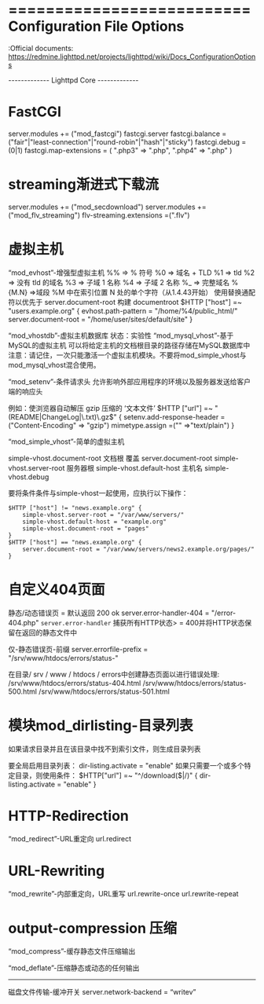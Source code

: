 ==========================
Configuration File Options
==========================

:Official documents:
https://redmine.lighttpd.net/projects/lighttpd/wiki/Docs_ConfigurationOptions

<aewnfin>
-------------
Lighttpd Core
-------------

# FastCGI
server.modules += ("mod_fastcgi")
fastcgi.server
fastcgi.balance =("fair"|"least-connection"|"round-robin"|"hash"|"sticky")
fastcgi.debug = (0|1)
fastcgi.map-extensions = ( ".php3" => ".php", ".php4" => ".php" )

# streaming渐进式下载流
server.modules += ("mod_secdownload")
server.modules += ("mod_flv_streaming")
flv-streaming.extensions =(".flv")


# 虚拟主机
“mod_evhost”-增强型虚拟主机
  %% => % 符号
  %0 => 域名 + TLD
  %1 => tld
  %2 => 没有 tld 的域名
  %3 => 子域 1 名称
  %4 => 子域 2 名称
  %_ => 完整域名
  %{M.N} =>域段 %M 中在索引位置 N 处的单个字符（从1.4.43开始）
使用替换通配符以优先于 server.document-root 构建 documentroot
$HTTP ["host"] =~ "users\.example\.org" {
    evhost.path-pattern = "/home/%4/public_html/"
    server.document-root = "/home/user/sites/default/site" 
}

“mod_vhostdb”-虚拟主机数据库
状态：实验性
“mod_mysql_vhost”-基于MySQL的虚拟主机
可以将给定主机的文档根目录的路径存储在MySQL数据库中
注意：请记住，一次只能激活一个虚拟主机模块。不要将mod_simple_vhost与mod_mysql_vhost混合使用。

“mod_setenv”-条件请求头
允许影响外部应用程序的环境以及服务器发送给客户端的响应头

例如：使浏览器自动解压 gzip 压缩的 ‘文本文件’
$HTTP ["url"] =~ "(README|ChangeLog|\.txt)\.gz$" {
    setenv.add-response-header =("Content-Encoding" => "gzip")
    mimetype.assign =("" =>"text/plain")
}

“mod_simple_vhost”-简单的虚拟主机

simple-vhost.document-root 文档根 覆盖 server.document-root
simple-vhost.server-root 服务器根
simple-vhost.default-host 主机名
simple-vhost.debug

要将条件条件与simple-vhost一起使用，应执行以下操作：
```
$HTTP ["host"] != "news.example.org" { 
    simple-vhost.server-root = "/var/www/servers/" 
    simple-vhost.default-host = "example.org"
    simple-vhost.document-root = "pages"
} 
$HTTP ["host"] == "news.example.org" { 
    server.document-root = "/var/www/servers/news2.example.org/pages/"
}
```
# 自定义404页面
静态/动态错误页 = 默认返回 200 ok
server.error-handler-404 = "/error-404.php"
`server.error-handler` 捕获所有HTTP状态> = 400并将HTTP状态保留在返回的静态文件中

仅-静态错误页-前缀
server.errorfile-prefix = "/srv/www/htdocs/errors/status-"

在目录/ srv / www / htdocs / errors中创建静态页面以进行错误处理:
/srv/www/htdocs/errors/status-404.html
/srv/www/htdocs/errors/status-500.html
/srv/www/htdocs/errors/status-501.html

# 模块mod_dirlisting-目录列表
如果请求目录并且在该目录中找不到索引文件，则生成目录列表

要全局启用目录列表：
dir-listing.activate = "enable"
如果只需要一个或多个特定目录，则使用条件：
$HTTP["url"] =~ "^/download($|/)" {
     dir-listing.activate = "enable" 
   }

# HTTP-Redirection
“mod_redirect”-URL重定向
url.redirect

# URL-Rewriting
“mod_rewrite”-内部重定向，URL重写
url.rewrite-once
url.rewrite-repeat

# output-compression 压缩
“mod_compress”-缓存静态文件压缩输出

“mod_deflate”-压缩静态或动态的任何输出

---

磁盘文件传输-缓冲开关
server.network-backend = “writev”

